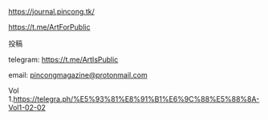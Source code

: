 https://journal.pincong.tk/

https://t.me/ArtForPublic

投稿

telegram:
https://t.me/ArtIsPublic

email:
pincongmagazine@protonmail.com

Vol
  1.https://telegra.ph/%E5%93%81%E8%91%B1%E6%9C%88%E5%88%8A-Vol1-02-02

